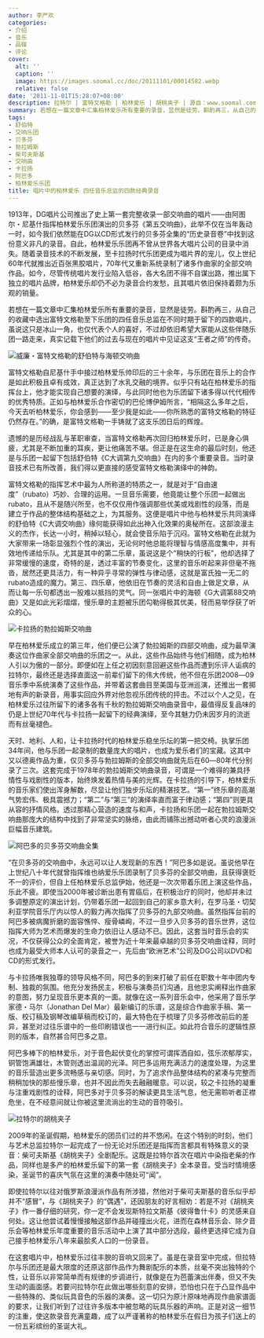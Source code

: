 ```yaml
---
author: 李严欢
categories:
- 介绍
- 音乐
- 品碟
- 评论
cover:
  alt: ''
  caption: ''
  image: https://images.soomal.cc/doc/20111101/00014582.webp
  relative: false
date: '2011-11-01T15:28:07+08:00'
description: 拉特尔 | 富特文格勒 | 柏林爱乐 | 胡桃夹子 | 源自：www.soomal.com | 版权：特约 |  平均/总评分：10.00/10
summary: 若想在一篇文章中汇集柏林爱乐所有重要的录音，显然是徒劳。斟酌再三，从自己的收藏中选出富特文格勒至下乐团的四任音乐总监在不同时期于留下的四款唱片。虽说这只是冰山一角，也仅代表个人的喜好，不过却依旧希望大家能从这些伴随乐团一路走来，真实记载下他们……
tags:
- 舒伯特
- 交响乐团
- 贝多芬
- 勃拉姆斯
- 柴可夫斯基
- 交响曲
- 卡拉扬
- 阿巴多
- 柏林爱乐乐团
title: 唱片中的柏林爱乐 四任音乐总监的四款经典录音
---
```


1913年，DG唱片公司推出了史上第一套完整收录一部交响曲的唱片――由阿图尔・尼基什指挥柏林爱乐乐团演出的贝多芬《第五交响曲》，此举不仅在当年轰动一时，如今我们依然能在DG以CD形式发行的贝多芬全集的“历史录音卷”中找到这份意义非凡的录音。自此，柏林爱乐乐团再不曾从世界各大唱片公司的目录中消失。随着录音技术的不断发展，至卡拉扬时代乐团更成为唱片界的宠儿，仅上世纪60年代就推出近百张黑胶唱片，70年代又重新系统录制了诸多作曲家的全部交响作品。如今，尽管传统唱片发行业陷入低谷，各大名团不得不自谋出路，推出属下独立的唱片品牌，柏林爱乐却仍不必为录音合约发愁，且其唱片依旧保持着颇为乐观的销量。

若想在一篇文章中汇集柏林爱乐所有重要的录音，显然是徒劳。斟酌再三，从自己的收藏中选出富特文格勒至下乐团的四任音乐总监在不同时期于留下的四款唱片。虽说这只是冰山一角，也仅代表个人的喜好，不过却依旧希望大家能从这些伴随乐团一路走来，真实记载下他们的过去与现在的唱片中见证这支“王者之师”的传奇。

![威廉・富特文格勒的舒伯特与海顿交响曲](https://images.soomal.cc/doc/20111101/00014582.webp)





富特文格勒自尼基什手中接过柏林爱乐帅印后的三十余年，与乐团在音乐上的合作是如此积极且卓有成效，真正达到了水乳交融的境界。似乎只有站在柏林爱乐的指挥台上，他才能实现自己想要的演绎，与此同时他也为乐团留下诸多得以代代相传的优秀特质。正如与柏林爱乐合作密切的巴伦博伊姆所言，“相隔这么多年之后，今天去听柏林爱乐，你会感到――至少我是如此――你所熟悉的富特文格勒的特征仍然存在。”的确，是富特文格勒一手铸就了这支乐团日后的辉煌。

遗憾的是历经战乱与革职审查，当富特文格勒再次回归柏林爱乐时，已是身心俱疲，尤其是不断加重的耳疾，更让他痛苦不堪。但正是在这生命的最后时刻，他还是与乐团一起留下包括舒伯特《C大调第九交响曲》在内的多个重要录音。当时录音技术已有所改善，我们得以更直接的感受富特文格勒演绎中的神韵。

富特文格勒的指挥艺术中最为人所称道的特质之一，就是对于“自由速度”（rubato）巧妙、合理的运用。一旦音乐需要，他竟能让整个乐团一起做出rubato，且从不是随兴所至，也不仅仅用作强调那些优美或戏剧性的段落，而是建立于作品的整体结构基础之上，为其服务。这便是唱片中他与柏林爱乐共同演绎的舒伯特《C大调交响曲》缘何能获得如此出神入化效果的奥秘所在。这部浪漫主义的杰作，长达一小时，稍掉以轻心，就会使音乐陷于沉闷。富特文格勒在此就为大家带来一场彰显强烈个性的演出，无论何时他总能将理智与情感高度集中，并有效地传递给乐队。尤其是其中的第二乐章，虽说这是个“稍快的行板”，他却选择了非常缓慢的速度，奇特的是，透过丰富的节奏变化，这里的音乐听起来非但毫不拖沓，居然还更具活力，有一种异乎寻常的弹性与律动感，这就是富氏独一无二的rubato造成的魔力。第三、四乐章，他依旧在节奏的灵活和自由上做足文章，从而让每一乐句都透出一股难以抵挡的灵气。同一张唱片中的海顿《G大调第88交响曲》又是如此光彩熠熠，慢乐章的主题被乐团勾勒得极其优美，轻而易举俘获了听众的心。

![卡拉扬的勃拉姆斯交响曲](https://images.soomal.cc/doc/20111101/00014583.webp)





早在柏林爱乐成立的第三年，他们便已公演了勃拉姆斯的四部交响曲，成为最早演奏这位作曲家全部交响曲的乐团之一。从此，这些作品始终与他们相随，成为柏林人引以为傲的一部分。即便如在上任之初因刻意回避这些作品而遭到乐评人诟病的拉特尔，最终还是选择直面这一前辈们留下的伟大传统，他不但在乐团2008―09音乐季中系统演奏了这些作品，并带着这套曲目至美国与亚洲巡演，还推出一套掷地有声的新录音，用事实回应外界对他忽视乐团传统的抨击。不过以个人之见，在柏林爱乐过往所留下的诸多各有千秋的勃拉姆斯交响曲录音中，最值得反复品味的仍是上世纪70年代与卡拉扬一起留下的经典演绎，至今其魅力仍未因岁月的流逝而有丝毫褪色。

天时、地利、人和，让卡拉扬时代的柏林爱乐稳坐乐坛的第一把交椅。执掌乐团34年间，他与乐团一起录制的数量庞大的唱片，也成为爱乐者们的宝藏。这其中又以德奥作品为重，仅贝多芬与勃拉姆斯的全部交响曲就先后在60―80年代分别录了三次。这套完成于1978年的勃拉姆斯交响曲录音，可谓是一个难得的兼具抒情性与戏剧性的版本，始终焕发着热情与美的光辉。在卡拉扬的引导下，柏林爱乐的音乐家们使出浑身解数，尽显让他们独步乐坛的精湛技艺。“第一”终乐章的高潮气势宏伟、极具震撼力；“第二”与“第三”的演绎率直而富于律动感；“第四”则更具从容的抒情风格。透过那精心营造的速度与和声，卡拉扬和乐团一起在勃拉姆斯交响曲那庞大的结构中找到了非常坚实的脉络，由此而铺陈出撼动听者心灵的浪漫派巨幅音乐建筑。

![阿巴多的贝多芬交响曲全集](https://images.soomal.cc/doc/20111101/00014584.webp)





“在贝多芬的交响曲中，永远可以让人发现新的东西！”阿巴多如是说。虽说他早在上世纪八十年代就曾指挥维也纳爱乐乐团录制了贝多芬的全部交响曲，且获得褒贬不一的评价，但自上任柏林爱乐总监伊始，他还是一次次带着乐团上演这些作品，乐此不疲。即使当2000年被诊断出患有胃癌后，在积极治疗的同时，他却并未过多调整原定的演出计划，仍带着乐团一起回到自己的家乡意大利，在罗马圣・切契利亚学院音乐厅内以惊人的毅力再次指挥了贝多芬的九部交响曲。虽然指挥台前的阿巴多被病魔折磨的面容憔悴、瘦骨嶙峋，不过一旦步入贝多芬的音乐世界，这位指挥大师为艺术而爆发的生命力依旧让人感动不已。因此，这套当时音乐会的实况，不仅获得公众的全面肯定，被誉为近十年来最卓越的贝多芬交响曲诠释，同时也成为最受大师本人认可的录音之一，先后由“欧洲艺术”公司及DG公司以DVD和CD的形式发行。

与卡拉扬唯我独尊的领导风格不同，阿巴多的到来打破了前任在职数十年中团内专制、独裁的氛围。他充分发扬民主，积极与演奏员们沟通，且他忠实阐释出作曲家的意图，努力呈现音乐更本真的一面。就像在这一系列音乐会中，他采用了音乐学家德・马尔（Jonathan Del Mar）最新编订的乐谱，这是综合作曲家手稿、第一版、校订稿及钢琴改编草稿而校订的，最大特色在于梳理了贝多芬修改前后的差异，甚至对过往乐谱中的一些印刷错误也一一进行纠正。如此符合音乐的逻辑性原则的版本，自然甚合阿巴多之意。

阿巴多棒下的柏林爱乐，对于音色起伏变化的掌控可谓挥洒自如，弦乐浓郁厚实，铜管饱满雄壮，木管则透出温润的光泽。阿巴多运用充满活力的速度处理，为这里的音乐营造出更多流畅感与亲切感。同时，为了追求作品整体结构的紧凑与完整而稍稍加快的那些慢乐章，也并不因此而失去融融暖意。可以说，较之卡拉扬的凝重与注重戏剧性的诠释，阿巴多对于贝多芬的解读更具生活气息，他无需聆听者正襟危坐，在不经意间就让你被这里流淌出的生动的音符吸引。

![拉特尔的胡桃夹子](https://images.soomal.cc/doc/20111101/00014585.webp)





2009年的圣诞假期，柏林爱乐的团员们过的并不悠闲。在这个特别的时刻，他们与艺术总监拉特尔一起完成了一份无论对乐团还是指挥而言都具有特殊意义的录音：柴可夫斯基《胡桃夹子》全剧配乐。这既是拉特尔首次在唱片中染指老柴的作品，同样也是多产的柏林爱乐留下的第一套《胡桃夹子》全本录音。受当时情境感染，圣诞节的喜庆气氛在这里的演奏中随处可“闻”。

即使拉特尔以往对俄罗斯浪漫派作品有所涉猎，然他对于柴可夫斯基的音乐似乎却并不“感冒”，与《胡桃夹子》的“偶遇”，还因朋友的好言相劝：若是不对《胡桃夹子》作一番仔细的研究，你一定不会发现斯特拉文斯基《彼得鲁什卡》的灵感来自何处。这让他尝试着慢慢接触这部作品并碰撞出火花，进而在森林音乐会、除夕音乐会等柏林爱乐年度重要的音乐活动中上演了其中部分选段，最终更选择它成为自己接手柏林爱乐八年来最脍炙人口的一份录音。

在这套唱片中，柏林爱乐过往丰腴的音响又回来了。虽是在录音室中完成，但拉特尔与乐团还是最大限度的还原这部作品作为舞剧配乐的本质，丝毫不突出独特的个性，让音乐以非常简单而有规律的步调进行，就像是在为芭蕾演出伴奏，但又不失生动的画面感。若要问拉特尔在此做出哪些刻意的安排，恐怕也只在于凸显作品中一些特殊的、类似玩具音色的乐器的演奏。这一切只为原汁原味地再现作曲家谱面的要求，让我们听到了过往许多版本中被忽略的玩具乐器的声响。正是对这一细节的注重，使这款录音充满童趣，成了以严谨著称的柏林爱乐在假日为孩子们送上的一份五彩缤纷的圣诞大礼。